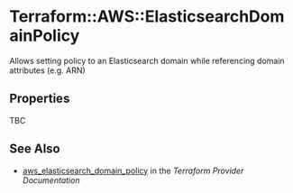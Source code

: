 # Terraform::AWS::ElasticsearchDomainPolicy

Allows setting policy to an Elasticsearch domain while referencing domain attributes (e.g. ARN)

## Properties

TBC

## See Also

* [aws_elasticsearch_domain_policy](https://www.terraform.io/docs/providers/aws/r/elasticsearch_domain_policy.html) in the _Terraform Provider Documentation_